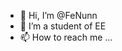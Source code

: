 - 👋 Hi, I’m @FeNunn
- 👀 I’m a student of EE
- 📫 How to reach me ...

<!---
FeNunn/FeNunn is a ✨ special ✨ repository because its `README.md` (this file) appears on your GitHub profile.
You can click the Preview link to take a look at your changes.
--->
